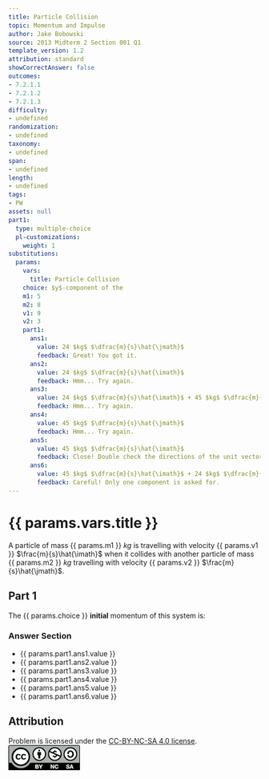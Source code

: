 ```yaml
---
title: Particle Collision
topic: Momentum and Impulse
author: Jake Bobowski
source: 2013 Midterm 2 Section 001 Q1
template_version: 1.2
attribution: standard
showCorrectAnswer: false
outcomes:
- 7.2.1.1
- 7.2.1.2
- 7.2.1.3
difficulty:
- undefined
randomization:
- undefined
taxonomy:
- undefined
span:
- undefined
length:
- undefined
tags:
- PW
assets: null
part1:
  type: multiple-choice
  pl-customizations:
    weight: 1
substitutions:
  params:
    vars:
      title: Particle Collision
    choice: $y$-component of the
    m1: 5
    m2: 8
    v1: 9
    v2: 3
    part1:
      ans1:
        value: 24 $kg$ $\dfrac{m}{s}\hat{\jmath}$
        feedback: Great! You got it.
      ans2:
        value: 24 $kg$ $\dfrac{m}{s}\hat{\imath}$
        feedback: Hmm... Try again.
      ans3:
        value: 24 $kg$ $\dfrac{m}{s}\hat{\imath}$ + 45 $kg$ $\dfrac{m}{s}\hat{\jmath}$
        feedback: Hmm... Try again.
      ans4:
        value: 45 $kg$ $\dfrac{m}{s}\hat{\jmath}$
        feedback: Hmm... Try again.
      ans5:
        value: 45 $kg$ $\dfrac{m}{s}\hat{\imath}$
        feedback: Close! Double check the directions of the unit vectors.
      ans6:
        value: 45 $kg$ $\dfrac{m}{s}\hat{\imath}$ + 24 $kg$ $\dfrac{m}{s}\hat{\jmath}$
        feedback: Careful! Only one component is asked for.
---
```

# {{ params.vars.title }}
A particle of mass {{ params.m1 }} $kg$ is travelling with velocity {{ params.v1 }} $\frac{m}{s}\hat{\imath}$ when it collides with another particle of mass {{ params.m2 }} $kg$ travelling with velocity {{ params.v2 }} $\frac{m}{s}\hat{\jmath}$.

## Part 1

The {{ params.choice }} **initial** momentum of this system is:

### Answer Section

- {{ params.part1.ans1.value }}
- {{ params.part1.ans2.value }}
- {{ params.part1.ans3.value }}
- {{ params.part1.ans4.value }}
- {{ params.part1.ans5.value }}
- {{ params.part1.ans6.value }}

## Attribution

Problem is licensed under the [CC-BY-NC-SA 4.0 license](https://creativecommons.org/licenses/by-nc-sa/4.0/).<br> ![The Creative Commons 4.0 license requiring attribution-BY, non-commercial-NC, and share-alike-SA license.](https://raw.githubusercontent.com/firasm/bits/master/by-nc-sa.png)